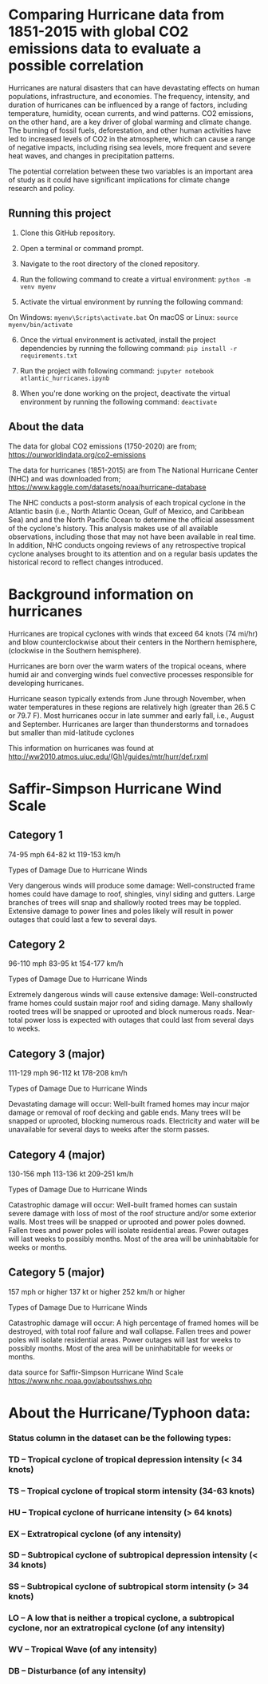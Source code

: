 # Comparing Hurricane data from 1851-2015 with global CO2 emissions data to evaluate a possible correlation

Hurricanes are natural disasters that can have devastating effects on human populations, infrastructure, and economies. The frequency, intensity, and duration of hurricanes can be influenced by a range of factors, including temperature, humidity, ocean currents, and wind patterns. CO2 emissions, on the other hand, are a key driver of global warming and climate change. The burning of fossil fuels, deforestation, and other human activities have led to increased levels of CO2 in the atmosphere, which can cause a range of negative impacts, including rising sea levels, more frequent and severe heat waves, and changes in precipitation patterns.  

The potential correlation between these two variables is an important area of study as it could have significant implications for climate change research and policy.

## Running this project

1. Clone this GitHub repository.

2. Open a terminal or command prompt.

3. Navigate to the root directory of the cloned repository.

4. Run the following command to create a virtual environment:
`python -m venv myenv`

5. Activate the virtual environment by running the following command:

On Windows:
`myenv\Scripts\activate.bat`
On macOS or Linux:
`source myenv/bin/activate`

6. Once the virtual environment is activated, install the project dependencies by running the following command:
`pip install -r requirements.txt`

7. Run the project with following command:
`jupyter notebook atlantic_hurricanes.ipynb`

8. When you're done working on the project, deactivate the virtual environment by running the following command:
`deactivate`


## About the data 

The data for global CO2 emissions (1750-2020) are from;
https://ourworldindata.org/co2-emissions 

The data for hurricanes (1851-2015) are from The National Hurricane Center (NHC) and was downloaded from;
https://www.kaggle.com/datasets/noaa/hurricane-database

The NHC conducts a post-storm analysis of each tropical cyclone in the Atlantic basin (i.e., North Atlantic Ocean, Gulf of Mexico, and Caribbean Sea) and and the North Pacific Ocean to determine the official assessment of the cyclone's history. This analysis makes use of all available observations, including those that may not have been available in real time. In addition, NHC conducts ongoing reviews of any retrospective tropical cyclone analyses brought to its attention and on a regular basis updates the historical record to reflect
changes introduced.

 # Background information on hurricanes 

 Hurricanes are tropical cyclones with winds that exceed 64 knots (74 mi/hr) and blow counterclockwise about their centers in the Northern hemisphere, (clockwise in the Southern hemisphere).

 Hurricanes are born over the warm waters of the tropical oceans, where humid air and converging winds fuel convective processes responsible for developing hurricanes.

 Hurricane season typically extends from June through November, when water temperatures in these regions are relatively high (greater than 26.5 C or 79.7 F). Most hurricanes occur in late summer and early fall, i.e., August and September. Hurricanes are larger than thunderstorms and tornadoes but smaller than mid-latitude cyclones 

 This information on hurricanes was found at http://ww2010.atmos.uiuc.edu/(Gh)/guides/mtr/hurr/def.rxml



# Saffir-Simpson Hurricane Wind Scale


## Category 1	

74-95 mph
64-82 kt
119-153 km/h	

Types of Damage Due to Hurricane Winds

Very dangerous winds will produce some damage: Well-constructed frame homes could have damage to roof, shingles, vinyl siding and gutters. Large branches of trees will snap and shallowly rooted trees may be toppled. Extensive damage to power lines and poles likely will result in power outages that could last a few to several days.

## Category 2

96-110 mph
83-95 kt
154-177 km/h	

Types of Damage Due to Hurricane Winds

Extremely dangerous winds will cause extensive damage: Well-constructed frame homes could sustain major roof and siding damage. Many shallowly rooted trees will be snapped or uprooted and block numerous roads. Near-total power loss is expected with outages that could last from several days to weeks.


## Category 3 (major)

111-129 mph
96-112 kt
178-208 km/h	

Types of Damage Due to Hurricane Winds

Devastating damage will occur: Well-built framed homes may incur major damage or removal of roof decking and gable ends. Many trees will be snapped or uprooted, blocking numerous roads. Electricity and water will be unavailable for several days to weeks after the storm passes.


## Category 4 (major)

130-156 mph
113-136 kt
209-251 km/h	

Types of Damage Due to Hurricane Winds

Catastrophic damage will occur: Well-built framed homes can sustain severe damage with loss of most of the roof structure and/or some exterior walls. Most trees will be snapped or uprooted and power poles downed. Fallen trees and power poles will isolate residential areas. Power outages will last weeks to possibly months. Most of the area will be uninhabitable for weeks or months.


## Category 5 (major)

157 mph or higher
137 kt or higher
252 km/h or higher	

Types of Damage Due to Hurricane Winds

Catastrophic damage will occur: A high percentage of framed homes will be destroyed, with total roof failure and wall collapse. Fallen trees and power poles will isolate residential areas. Power outages will last for weeks to possibly months. Most of the area will be uninhabitable for weeks or months.

data source for Saffir-Simpson Hurricane Wind Scale https://www.nhc.noaa.gov/aboutsshws.php

# About the Hurricane/Typhoon data:

 ### Status column in the dataset can be the following types:
 ### TD – Tropical cyclone of tropical depression intensity (< 34 knots)
 ### TS – Tropical cyclone of tropical storm intensity (34-63 knots)
 ### HU – Tropical cyclone of hurricane intensity (> 64 knots)
 ### EX – Extratropical cyclone (of any intensity)
 ### SD – Subtropical cyclone of subtropical depression intensity (< 34 knots)
 ### SS – Subtropical cyclone of subtropical storm intensity (> 34 knots)
 ### LO – A low that is neither a tropical cyclone, a subtropical cyclone, nor an extratropical cyclone (of any intensity)
 ### WV – Tropical Wave (of any intensity)
 ### DB – Disturbance (of any intensity)